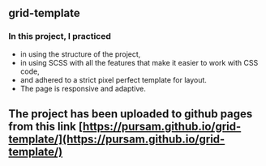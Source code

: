 ## grid-template

### In this project, I practiced
- in using the structure of the project,
- in using SCSS with all the features that make it easier to work with CSS code,
- and adhered to a strict pixel perfect template for layout.
- The page is responsive and adaptive.

## The project has been uploaded to github pages from this link [https://pursam.github.io/grid-template/](https://pursam.github.io/grid-template/)
